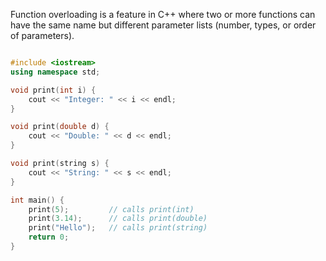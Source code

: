 
Function overloading is a feature in C++ where two or more functions can have the same name but different parameter lists (number, types, or order of parameters).


```cpp

#include <iostream>
using namespace std;

void print(int i) {
    cout << "Integer: " << i << endl;
}

void print(double d) {
    cout << "Double: " << d << endl;
}

void print(string s) {
    cout << "String: " << s << endl;
}

int main() {
    print(5);         // calls print(int)
    print(3.14);      // calls print(double)
    print("Hello");   // calls print(string)
    return 0;
}
```

